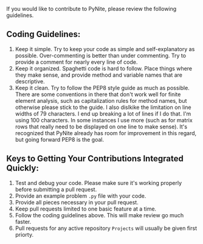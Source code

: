 If you would like to contribute to PyNite, please review the following guidelines.

## Coding Guidelines:
1. Keep it simple. Try to keep your code as simple and self-explanatory as possible. Over-commenting is better than under commenting. Try to provide a comment for nearly every line of code.
2. Keep it organized. Spaghetti code is hard to follow. Place things where they make sense, and provide method and variable names that are descriptive.
3. Keep it clean. Try to follow the PEP8 style guide as much as possible. There are some conventions in there that don't work well for finite element analysis, such as capitalization rules for method names, but otherwise please stick to the guide. I also dislkike the limitation on line widths of 79 characters. I end up breaking a lot of lines if I do that. I'm using 100 characters. In some instances I use more (such as for matrix rows that really need to be displayed on one line to make sense). It's recognized that PyNite already has room for improvement in this regard, but going forward PEP8 is the goal.

## Keys to Getting Your Contributions Integrated Quickly:
1. Test and debug your code. Please make sure it's working properly before submitting a pull request.
2. Provide an example problem `.py` file with your code.
3. Provide all pieces necessary in your pull request.
4. Keep pull requests limited to one basic feature at a time.
5. Follow the coding guidelines above. This will make review go much faster.
6. Pull requests for any active repository `Projects` will usually be given first priorty.
